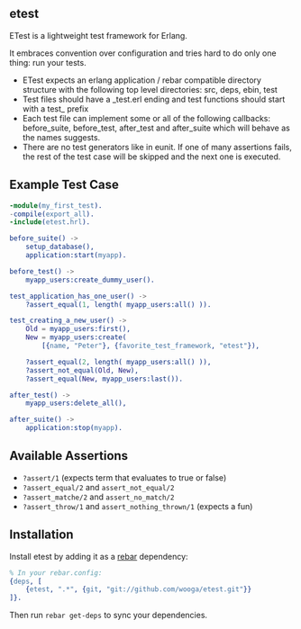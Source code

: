 ## etest

ETest is a lightweight test framework for Erlang.

It embraces convention over configuration and tries hard to do only one
thing: run your tests.

* ETest expects an erlang application / rebar compatible directory structure
with the following top level directories: src, deps, ebin, test
* Test files should have a \_test.erl ending and test functions should start
with a test\_ prefix
* Each test file can implement some or all of the following callbacks:
before\_suite, before\_test, after\_test and after\_suite which will behave as
the names suggests.
* There are no test generators like in eunit. If one of many assertions fails,
the rest of the test case will be skipped and the next one is executed.

## Example Test Case

```erlang
-module(my_first_test).
-compile(export_all).
-include(etest.hrl).

before_suite() ->
    setup_database(),
    application:start(myapp).

before_test() ->
    myapp_users:create_dummy_user().

test_application_has_one_user() ->
    ?assert_equal(1, length( myapp_users:all() )).

test_creating_a_new_user() ->
    Old = myapp_users:first(),
    New = myapp_users:create(
        [{name, "Peter"}, {favorite_test_framework, "etest"}),

    ?assert_equal(2, length( myapp_users:all() )),
    ?assert_not_equal(Old, New),
    ?assert_equal(New, myapp_users:last()).

after_test() ->
    myapp_users:delete_all(),

after_suite() ->
    application:stop(myapp).
```

## Available Assertions

* ```?assert/1``` (expects term that evaluates to true or false)
* ```?assert_equal/2``` and ```assert_not_equal/2```
* ```?assert_matche/2``` and ```assert_no_match/2```
* ```?assert_throw/1``` and ```assert_nothing_thrown/1``` (expects a fun)

## Installation

Install etest by adding it as a [rebar](https://github.com/basho/rebar)
dependency:

```erlang
% In your rebar.config:
{deps, [
    {etest, ".*", {git, "git://github.com/wooga/etest.git"}}
]}.
```

Then run `rebar get-deps` to sync your dependencies.
